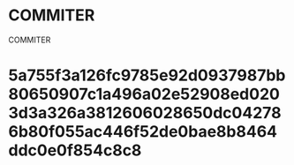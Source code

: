 # COMMITER
COMMITER






# 5a755f3a126fc9785e92d0937987bb80650907c1a496a02e52908ed0203d3a326a3812606028650dc042786b80f055ac446f52de0bae8b8464ddc0e0f854c8c8
